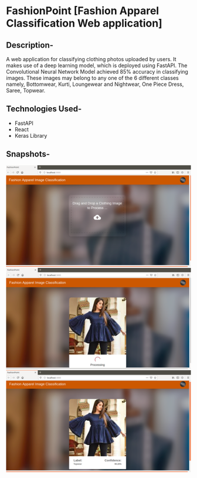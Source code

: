 # FashionPoint [Fashion Apparel Classification Web application]

## Description-
  A web application for classifying clothing photos uploaded by users. It makes use of a deep learning model, which is deployed using FastAPI. The Convolutional Neural Network Model achieved 85% accuracy in classifying images. These images may belong to any one of the 6 different classes namely, Bottomwear, Kurti, Loungewear and Nightwear, One Piece Dress, Saree, Topwear.

## Technologies Used-
  - FastAPI 
  - React 
  - Keras Library 

## Snapshots-

![Website_images](https://github.com/rid17pawar/FashionApparelClassification-webapp/blob/master/readme_images/image_1.png)
![Website_images](https://github.com/rid17pawar/FashionApparelClassification-webapp/blob/master/readme_images/image_2.png)
![Website_images](https://github.com/rid17pawar/FashionApparelClassification-webapp/blob/master/readme_images/image_3.png)

